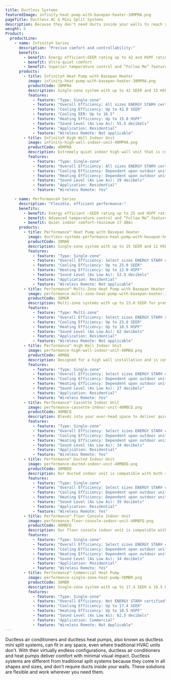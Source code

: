 ```yaml
---
title: Ductless Systems
featuredImage: infinity-heat-pump-with-basepan-heater-38MPRA.png
pageTitle: Ductless AC & Mini Split Systems
description: Because they don't need ducts inside your walls to reach your rooms, ductless air conditioners work wherever you need them.
weight: 5
Product:
  productLine:
    - name: Infinity® Series
      description: "Precise comfort and controllability:"
      benefits:
        - benefit: Energy efficient—SEER rating up to 42 and HSPF rating up to 15
        - benefit: Ultra-quiet comfort
        - benefit: Superior temperature control and “Follow Me” feature sensing the temperature with a handheld remote control
      products:
        - title: Infinity® Heat Pump with Basepan Heater
          image: infinity-heat-pump-with-basepan-heater-38MPRA.png
          productCode: 38MPRA
          description: Single-zone system with up to 42 SEER and 15 HSPF for premium energy savings.
          features:
            - feature: "Type: Single-zone"
            - feature: "Overall Efficiency: All sizes ENERGY STAR® certified"
            - feature: "Cooling Efficiency: Up to 42.0 SEER"
            - feature: "Cooling EER: Up to 16.5"
            - feature: "Heating Efficiency: Up to 15.0 HSPF"
            - feature: "Sound Level (As Low As): 55.5 decibels"
            - feature: "Application: Residential"
            - feature: "Wireless Remote: Not applicable"
        - title: Infinity® High Wall Indoor Unit
          image: infinity-high-wall-indoor-unit-40MPHA.png
          productCode: 40MPHA
          description: Extremely quiet indoor high wall unit that is compatible with select single and multi-zone ductless systems.
          features:
            - feature: "Type: Single-zone"
            - feature: "Overall Efficiency: All sizes ENERGY STAR® certified"
            - feature: "Cooling Efficiency: Dependent upon outdoor unit pairing"
            - feature: "Heating Efficiency: Dependent upon outdoor unit pairing"
            - feature: "Sound Level (As Low As): 29 decibels"
            - feature: "Application: Residential"
            - feature: "Wireless Remote: Yes"

    - name: Performance® Series
      description: "Flexible, efficient performance:"
      benefits:
        - benefit: Energy efficient —SEER rating up to 25 and HSPF rating up to 12.5
        - benefit: Advanced temperature control and “Follow Me” feature sensing the temperature at the remote control
        - benefit: Quiet indoor comfort—(minimum 27 dBA)
      products:
        - title: Performance™ Heat Pump with Basepan Heater
          image: ductless-systems-performance-heat-pump-with-basepan-heater-38MAR.png
          productCode: 38MAR
          description: Single-zone system with up to 25 SEER and 12 HSPF for premium energy savings.
          features:
            - feature: "Type: Single-zone"
            - feature: "Overall Efficiency: Select sizes ENERGY STAR® certified"
            - feature: "Cooling Efficiency: Up to 25.0 SEER"
            - feature: "Heating Efficiency: Up to 12.0 HSPF"
            - feature: "Sound Level (As Low As): 52.5 decibels"
            - feature: "Application: Residential"
            - feature: "Wireless Remote: Not applicable"
        - title: Performance™ Multi-Zone Heat Pump with Basepan Heater
          image: performance-multi-zone-heat-pump-with-basepan-heater-38MGR.png
          productCode: 38MGR
          description: Multi-zone systems with up to 23.8 SEER for premium cooling energy savings & 10.5 HSPF for enhanced heating energy savings.
          features:
            - feature: "Type: Multi-zone"
            - feature: "Overall Efficiency: Select sizes ENERGY STAR® certified"
            - feature: "Cooling Efficiency: Up to 23.8 SEER"
            - feature: "Heating Efficiency: Up to 10.5 HSPF"
            - feature: "Sound Level (As Low As): 62 decibels"
            - feature: "Application: Residential"
            - feature: "Wireless Remote: Not applicable"
        - title: Performance™ High Wall Indoor Unit
          image: performance-high-wall-indoor-unit-40MAQ.png
          productCode: 40MAQ
          description: Designed for a high wall installation and is compatible with both single and multi-zone ductless systems.
          features:
            - feature: "Type: Single-zone"
            - feature: "Overall Efficiency: Select sizes ENERGY STAR® certified"
            - feature: "Cooling Efficiency: Dependent upon outdoor unit pairing"
            - feature: "Heating Efficiency: Dependent upon outdoor unit pairing"
            - feature: "Sound Level (As Low As): 27 decibels"
            - feature: "Application: Residential"
            - feature: "Wireless Remote: Yes"
        - title: Performance™ Cassette Indoor Unit
          image: performance-cassette-indoor-unit-40MBCQ.png
          productCode: 40MBCQ
          description: Blends into your over-head space to deliver quiet comfort and is compatible with both single and multi-zone ductless systems.
          features:
            - feature: "Type: Single-zone"
            - feature: "Overall Efficiency: Select sizes ENERGY STAR® certified"
            - feature: "Cooling Efficiency: Dependent upon outdoor unit pairing"
            - feature: "Heating Efficiency: Dependent upon outdoor unit pairing"
            - feature: "Sound Level (As Low As): 34 decibels"
            - feature: "Application: Residential"
            - feature: "Wireless Remote: Yes"
        - title: Performance™ Ducted Indoor Unit
          image: performance-ducted-indoor-unit-40MBDQ.png
          productCode: 40MBDQ
          description: Our ducted indoor unit is compatible with both single and multi-zone ductless systems.
          features:
            - feature: "Type: Single-zone"
            - feature: "Overall Efficiency: Select sizes ENERGY STAR® certified"
            - feature: "Cooling Efficiency: Dependent upon outdoor unit pairing"
            - feature: "Heating Efficiency: Dependent upon outdoor unit pairing"
            - feature: "Sound Level (As Low As): 35 decibels"
            - feature: "Application: Residential"
            - feature: "Wireless Remote: Yes"
        - title: Performance™ Floor Console Indoor Unit
          image: performance-floor-console-indoor-unit-40MBFQ.png
          productCode: 40MBFQ
          description: Our floor console indoor unit is compatible with both single and multi-zone ductless systems.
          features:
            - feature: "Type: Single-zone"
            - feature: "Overall Efficiency: Select sizes ENERGY STAR® certified"
            - feature: "Cooling Efficiency: Dependent upon outdoor unit pairing"
            - feature: "Heating Efficiency: Dependent upon outdoor unit pairing"
            - feature: "Sound Level (As Low As): 34 decibels"
            - feature: "Application: Residential"
            - feature: "Wireless Remote: Yes"
        - title: Performance™ Commercial Heat Pump
          image: performance-single-zone-heat-pump-38MBR.png
          productCode: 38MBR
          description: Single-zone system with up to 17.4 SEER & 10.5 HSPF for enhanced energy savings.
          features:
            - feature: "Type: Single-zone"
            - feature: "Overall Efficiency: Not ENERGY STAR® certified"
            - feature: "Cooling Efficiency: Up to 17.4 SEER"
            - feature: "Heating Efficiency: Up to 10.5 HSPF"
            - feature: "Sound Level (As Low As): 62.5 decibels"
            - feature: "Application: Commercial"
            - feature: "Wireless Remote: Not Applicable"
---
```


Ductless air conditioners and ductless heat pumps, also known as ductless mini split systems, can fit in any space, even where traditional HVAC units don't. With their virtually endless configurations, ductless air conditioners and heat pumps deliver comfort with minimal visual impact. Ductless systems are different from traditional split systems because they come in all shapes and sizes, and don’t require ducts inside your walls. These solutions are flexible and work wherever you need them.
